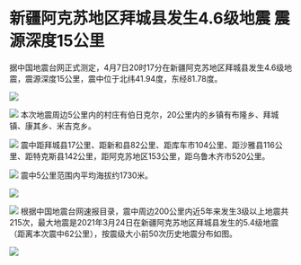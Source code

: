 # 新疆阿克苏地区拜城县发生4.6级地震 震源深度15公里

据中国地震台网正式测定，4月7日20时17分在新疆阿克苏地区拜城县发生4.6级地震，震源深度15公里，震中位于北纬41.94度，东经81.78度。

![](https://inews.gtimg.com/om_bt/OtuQfMDFl7WaCQuCbSFio2c5oGBpAh8UtS_FUOIApWPFsAA/1000)

![](https://inews.gtimg.com/om_bt/ODxHNlyb7xt7TR9U8E3EyWVHRV4Nw8Tzdrkx2klFKShJUAA/1000)
本次地震周边5公里内的村庄有伯日克尔，20公里内的乡镇有布隆乡、拜城镇、康其乡、米吉克乡。

![](https://inews.gtimg.com/om_bt/O6DY0RKweP9Ioth-bwRKVx4XaK7U59_kB2r-x-7ohlt2QAA/1000)
震中距拜城县17公里、距新和县82公里、距库车市104公里、距沙雅县116公里、距特克斯县142公里，距阿克苏地区153公里，距乌鲁木齐市520公里。

![](https://inews.gtimg.com/om_bt/OvRYBGkOibnQJZN8-4oZWcD1OAj1AFsChZkeakyZejpTwAA/1000)
震中5公里范围内平均海拔约1730米。

![](https://inews.gtimg.com/om_bt/O91k0ClSTUT-6xKLudB3dBSlx0pTthsCWtXd--wnCfGckAA/1000)

![](https://inews.gtimg.com/om_bt/OuwJcUEJGLNzjIBwDE6QMSO2r3Q8Tlt-R41KvP_T7cwC8AA/1000)
根据中国地震台网速报目录，震中周边200公里内近5年来发生3级以上地震共215次，最大地震是2021年3月24日在新疆阿克苏地区拜城县发生的5.4级地震（距离本次震中62公里），按震级大小前50次历史地震分布如图。

![](https://inews.gtimg.com/om_bt/ObKYA3vb8rcTcSGPeLzYz3L1QkiF2SJzKuZO0Awp7psFkAA/1000)

